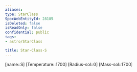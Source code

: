 ```yaml
---
aliases: 
type: StarClass
SpocWebEntityId: 28185
isDeleted: false
isReadOnly: false
confidential: public
tags:
- astro/StarClass

title: Star-Class-S
---
```

[name::S]
[Temperature::1700]
[Radius-sol::0]
[Mass-sol::1700]





